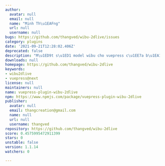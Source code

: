 ```yaml
---
author:
  avatar: null
  email: null
  name: "Minh Th\u1EAFng"
  url: null
  username: null
bugs: https://github.com/thangved/wibu-2dlive/issues
category: plugins
date: '2021-09-21T12:28:02.406Z'
deprecated: false
description: "M\u1ED9t s\u1ED1 model wibu cho vuepress c\u1EE7a b\u1EA1n."
downloads: null
homepage: https://github.com/thangved/wibu-2dlive
keywords:
- wibu2dlive
- vuepress@next
license: null
maintainers: null
name: vuepress-plugin-wibu-2dlive
npm: https://www.npmjs.com/package/vuepress-plugin-wibu-2dlive
publisher:
  avatar: null
  email: thangcreation@gmail.com
  name: null
  url: null
  username: thangved
repository: https://github.com/thangved/wibu-2dlive
score: 0.4575995472911399
stars: 0
unstable: false
version: 1.1.14
watchers: 0

---
```


